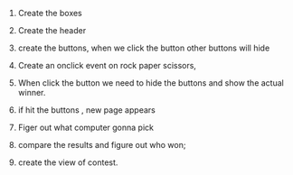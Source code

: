 1. Create the boxes
2. Create the header
3. create the buttons, when we click the button other buttons will hide
4. Create an onclick event on rock paper scissors,

5. When click the button we need to hide the buttons and show the actual winner.
6. if hit the buttons , new page appears 
7. Figer out what computer gonna pick
9. compare the results and figure out who won;
10. create the view of contest.
